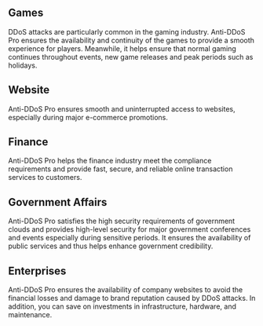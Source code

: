 ## Games
DDoS attacks are particularly common in the gaming industry. Anti-DDoS Pro ensures the availability and continuity of the games to provide a smooth experience for players. Meanwhile, it helps ensure that normal gaming continues throughout events, new game releases and peak periods such as holidays.
## Website
Anti-DDoS Pro ensures smooth and uninterrupted access to websites, especially during major e-commerce promotions.
## Finance
Anti-DDoS Pro helps the finance industry meet the compliance requirements and provide fast, secure, and reliable online transaction services to customers.
## Government Affairs
Anti-DDoS Pro satisfies the high security requirements of government clouds and provides high-level security for major government conferences and events especially during sensitive periods. It ensures the availability of public services and thus helps enhance government credibility.
## Enterprises
Anti-DDoS Pro ensures the availability of company websites to avoid the financial losses and damage to brand reputation caused by DDoS attacks. In addition, you can save on investments in infrastructure, hardware, and maintenance. 
